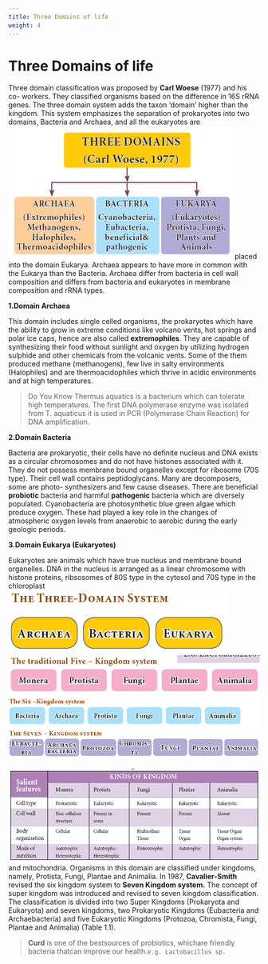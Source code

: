 ```yaml
---
title: Three Domains of life
weight: 4
---
```


# Three Domains of life

Three domain classification was proposed by **Carl Woese** (1977) and his co-­ workers. They classified organisms based on the difference in 16S rRNA genes. The three domain system adds the taxon ‘domain’ higher than the kingdom. This system emphasizes the separation of prokaryotes into two domains, Bacteria and Archaea, and all the eukaryotes are
![Alt text](three-Domains.png)
placed into the domain Eukarya. Archaea appears to have more in common with the Eukarya than the Bacteria. Archaea differ from bacteria in cell wall composition and differs from bacteria and eukaryotes in membrane composition and rRNA types.

**1.Domain Archaea**

This domain includes single celled organisms, the prokaryotes which have the ability to grow in extreme conditions like volcano vents, hot springs and polar ice caps, hence are also called **extremophiles**. They are capable of synthesizing their food without sunlight and oxygen by utilizing hydrogen sulphide and other chemicals from the volcanic vents. Some of the them produced methane (methanogens), few live in salty environments (Halophiles) and are thermoacidophiles which thrive in acidic environments and at high temperatures.

>Do You Know
Thermus aquatics is a bacterium which can tolerate high temperatures. The first DNA polymerase enzyme was isolated from T. aquaticus it is used in PCR (Polymerase Chain Reaction) for DNA amplification.

**2.Domain Bacteria**

Bacteria are prokaryotic, their cells have no definite nucleus and DNA exists as a circular chromosomes and do not have histones associated with it. They do not possess membrane bound organelles except for ribosome (70S type). Their cell wall contains peptidoglycans. Many are decomposers, some are photo- synthesizers and few cause diseases. There are beneficial **probiotic** bacteria and harmful **pathogenic** bacteria which are diversely populated. Cyanobacteria are photosynthetic blue green algae which produce oxygen. These had played a key role in the changes of atmospheric oxygen levels from anaerobic to aerobic during the early geologic periods.

**3.Domain Eukarya (Eukaryotes)**

Eukaryotes are animals which have true nucleus and membrane bound organelles. DNA in the nucleus is arranged as a linear chromosome with histone proteins, ribsosomes of 80S type in the cytosol and 70S type in the chloroplast
![Alt text](three.png)
![Alt text](new.png)
![Alt text](five.png)

![Table 1.1 Five Kingdom Classification](table.png)
and mitochondria. Organisms in this domain are classified under kingdoms, namely, Protista, Fungi, Plantae and Animalia. In 1987, **Cavalier-Smith** revised the six kingdom system to **Seven Kingdom system.** The concept of super kingdom was introduced and revised to seven kingdom classification. The classification is divided into two Super Kingdoms (Prokaryota and Eukaryota) and seven kingdoms, two Prokaryotic Kingdoms (Eubacteria and Archaebacteria) and five Eukaryotic Kingdoms (Protozoa, Chromista, Fungi, Plantae and Animalia) (Table 1.1).

>**Curd** is one of the bestsources of probiotics, whichare friendly bacteria thatcan improve our health.`e.g. Lactobacillus sp.`

